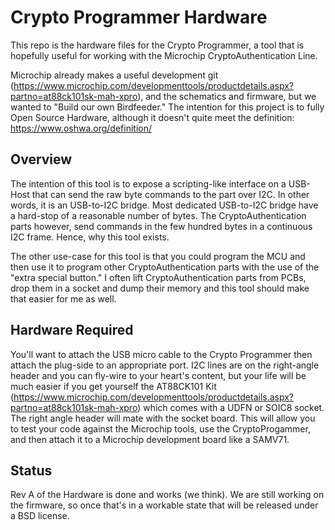 # Crypto Programmer Hardware

This repo is the hardware files for the Crypto Programmer, a tool that
is hopefully useful for working with the Microchip
CryptoAuthentication Line.

Microchip already makes a useful development git
(https://www.microchip.com/developmenttools/productdetails.aspx?partno=at88ck101sk-mah-xpro),
and the schematics and firmware, but we wanted to "Build our own
Birdfeeder." The intention for this project is to fully Open Source
Hardware, although it doesn't quite meet the definition:
https://www.oshwa.org/definition/

## Overview

The intention of this tool is to expose a scripting-like interface on
a USB-Host that can send the raw byte commands to the part over
I2C. In other words, it is an USB-to-I2C bridge. Most dedicated
USB-to-I2C bridge have a hard-stop of a reasonable number of
bytes. The CryptoAuthentication parts however, send commands in the
few hundred bytes in a continuous I2C frame. Hence, why this tool
exists.

The other use-case for this tool is that you could program the MCU and
then use it to program other CryptoAuthentication parts with the use
of the "extra special button." I often lift CryptoAuthentication parts
from PCBs, drop them in a socket and dump their memory and this tool
should make that easier for me as well.

## Hardware Required

You'll want to attach the USB micro cable to the Crypto Programmer
then attach the plug-side to an appropriate port. I2C lines are on the
right-angle header and you can fly-wire to your heart's content, but
your life will be much easier if you get yourself the AT88CK101 Kit
(https://www.microchip.com/developmenttools/productdetails.aspx?partno=at88ck101sk-mah-xpro)
which comes with a UDFN or SOIC8 socket. The right angle header will
mate with the socket board. This will allow you to test your code
against the Microchip tools, use the CryptoProgammer, and then attach
it to a Microchip development board like a SAMV71.

## Status

Rev A of the Hardware is done and works (we think). We are still
working on the firmware, so once that's in a workable state that will
be released under a BSD license.
